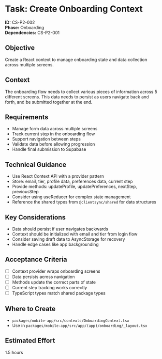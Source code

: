 # Task: Create Onboarding Context

**ID:** CS-P2-002  
**Phase:** Onboarding  
**Dependencies:** CS-P2-001

## Objective
Create a React context to manage onboarding state and data collection across multiple screens.

## Context
The onboarding flow needs to collect various pieces of information across 5 different screens. This data needs to persist as users navigate back and forth, and be submitted together at the end.

## Requirements
- Manage form data across multiple screens
- Track current step in the onboarding flow
- Support navigation between steps
- Validate data before allowing progression
- Handle final submission to Supabase

## Technical Guidance
- Use React Context API with a provider pattern
- Store: email, tier, profile data, preferences data, current step
- Provide methods: updateProfile, updatePreferences, nextStep, previousStep
- Consider using useReducer for complex state management
- Reference the shared types from `@clientsync/shared` for data structures

## Key Considerations
- Data should persist if user navigates backwards
- Context should be initialized with email and tier from login flow
- Consider saving draft data to AsyncStorage for recovery
- Handle edge cases like app backgrounding

## Acceptance Criteria
- [ ] Context provider wraps onboarding screens
- [ ] Data persists across navigation
- [ ] Methods update the correct parts of state
- [ ] Current step tracking works correctly
- [ ] TypeScript types match shared package types

## Where to Create
- `packages/mobile-app/src/contexts/OnboardingContext.tsx`
- Use in `packages/mobile-app/src/app/(app)/onboarding/_layout.tsx`

## Estimated Effort
1.5 hours